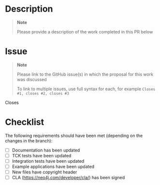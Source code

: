 # Description

> **Note**
> 
> Please provide a description of the work completed in this PR below



# Issue

> **Note**
>
>  Please link to the GitHub issue(s) in which the proposal for this work was discussed
>  
>  To link to multiple issues, use full syntax for each, for example `Closes #1, closes #2, closes #3`

Closes 

# Checklist

The following requirements should have been met (depending on the changes in the branch):

- [ ] Documentation has been updated
- [ ] TCK tests have been updated
- [ ] Integration tests have been updated
- [ ] Example applications have been updated
- [ ] New files have copyright header
- [ ] CLA (https://neo4j.com/developer/cla/) has been signed
